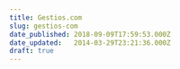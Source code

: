 ```yaml
---
title: Gestios.com
slug: gestios-com
date_published: 2018-09-09T17:59:53.000Z
date_updated:   2014-03-29T23:21:36.000Z
draft: true
---
```



